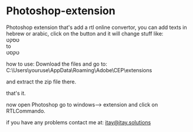 # Photoshop-extension
Photoshop extension that's add a rtl online convertor,
you can add texts in hebrew or arabic, click on the button and it will change stuff like:</br>
טסקט</br>
to</br>
טקסט

how to use:
Download the files and go to:
C:\Users\youruse\AppData\Roaming\Adobe\CEP\extensions

and extract the zip file there.

that's it.

now open Photoshop go to windows--> extension and click on RTLCommando.

if you have any problems contact me at:
itay@itay.solutions
